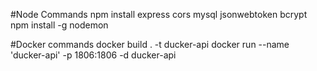 #Node Commands
npm install express cors mysql jsonwebtoken bcrypt 
npm install -g nodemon

#Docker commands
docker build . -t ducker-api
docker run --name 'ducker-api' -p 1806:1806 -d ducker-api